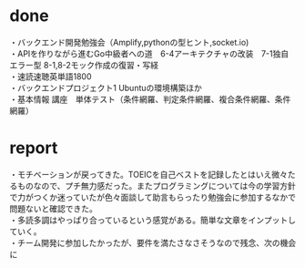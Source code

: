 # done
・バックエンド開発勉強会（Amplify,pythonの型ヒント,socket.io)</br>
・APIを作りながら進むGo中級者への道　6-4アーキテクチャの改装　7-1独自エラー型 8-1,8-2モック作成の復習・写経</br>
・速読速聴英単語1800</br>
・バックエンドプロジェクト1 Ubuntuの環境構築ほか</br>
・基本情報 講座　単体テスト（条件網羅、判定条件網羅、複合条件網羅、条件網羅）</br>

# report
・モチベーションが戻ってきた。TOEICを自己ベストを記録したとはいえ微々たるものなので、プチ無力感だった。またプログラミングについては今の学習方針で力がつくか迷っていたが色々面談して助言もらったり勉強会に参加するなかで問題ないと確認できた。</br>
・多読多調はやっぱり合っているという感覚がある。簡単な文章をインプットしていく。</br>
・チーム開発に参加したかったが、要件を満たさなさそうなので残念、次の機会に</br>